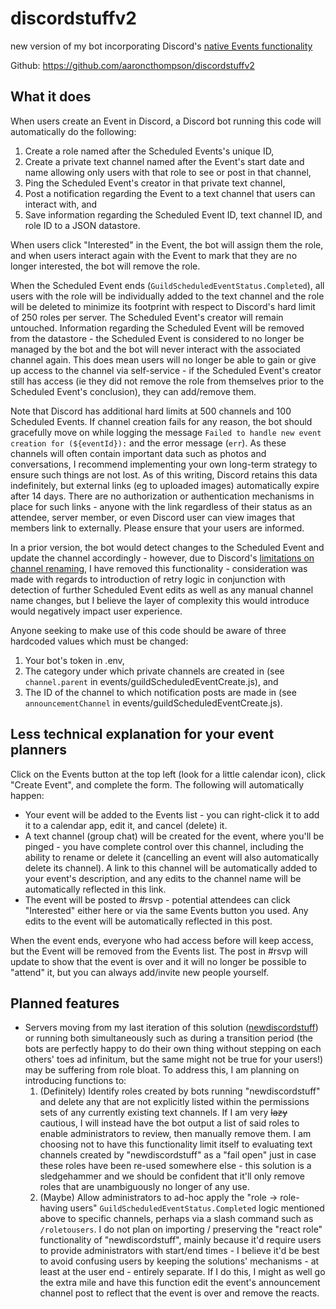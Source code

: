 # discordstuffv2
new version of my bot incorporating Discord's [native Events functionality](https://support.discord.com/hc/en-us/articles/4409494125719-Scheduled-Events)

Github: https://github.com/aaroncthompson/discordstuffv2

## What it does
When users create an Event in Discord, a Discord bot running this code will automatically do the following:
1. Create a role named after the Scheduled Events's unique ID,
2. Create a private text channel named after the Event's start date and name allowing only users with that role to see or post in that channel,
3. Ping the Scheduled Event's creator in that private text channel,
4. Post a notification regarding the Event to a text channel that users can interact with, and
5. Save information regarding the Scheduled Event ID, text channel ID, and role ID to a JSON datastore.

When users click "Interested" in the Event, the bot will assign them the role, and when users interact again with the Event to mark that they are no longer interested, the bot will remove the role.

When the Scheduled Event ends (`GuildScheduledEventStatus.Completed`), all users with the role will be individually added to the text channel and the role will be deleted to minimize its footprint with respect to Discord's hard limit of 250 roles per server. The Scheduled Event's creator will remain untouched. Information regarding the Scheduled Event will be removed from the datastore - the Scheduled Event is considered to no longer be managed by the bot and the bot will never interact with the associated channel again. This does mean users will no longer be able to gain or give up access to the channel via self-service - if the Scheduled Event's creator still has access (ie they did not remove the role from themselves prior to the Scheduled Event's conclusion), they can add/remove them.

Note that Discord has additional hard limits at 500 channels and 100 Scheduled Events. If channel creation fails for any reason, the bot should gracefully move on while logging the message `Failed to handle new event creation for (${eventId}):` and the error message (`err`). As these channels will often contain important data such as photos and conversations, I recommend implementing your own long-term strategy to ensure such things are not lost. As of this writing, Discord retains this data indefinitely, but external links (eg to uploaded images) automatically expire after 14 days. There are no authorization or authentication mechanisms in place for such links - anyone with the link regardless of their status as an attendee, server member, or even Discord user can view images that members link to externally. Please ensure that your users are informed.

In a prior version, the bot would detect changes to the Scheduled Event and update the channel accordingly - however, due to Discord's [limitations on channel renaming](https://support.discord.com/hc/en-us/community/posts/20757990318999-Increase-renaming-channel-API), I have removed this functionality - consideration was made with regards to introduction of retry logic in conjunction with detection of further Scheduled Event edits as well as any manual channel name changes, but I believe the layer of complexity this would introduce would negatively impact user experience.

Anyone seeking to make use of this code should be aware of three hardcoded values which must be changed:
1. Your bot's token in .env,
2. The category under which private channels are created in (see `channel.parent` in events/guildScheduledEventCreate.js), and
3. The ID of the channel to which notification posts are made in (see `announcementChannel` in events/guildScheduledEventCreate.js).

## Less technical explanation for your event planners
Click on the Events button at the top left (look for a little calendar icon), click "Create Event", and complete the form. The following will automatically happen:
* Your event will be added to the Events list - you can right-click it to add it to a calendar app, edit it, and cancel (delete) it.
* A text channel (group chat) will be created for the event, where you'll be pinged - you have complete control over this channel, including the ability to rename or delete it (cancelling an event will also automatically delete its channel). A link to this channel will be automatically added to your event's description, and any edits to the channel name will be automatically reflected in this link.
* The event will be posted to #⁠rsvp - potential attendees can click "Interested" either here or via the same Events button you used. Any edits to the event will be automatically reflected in this post.

When the event ends, everyone who had access before will keep access, but the Event will be removed from the Events list. The post in #rsvp will update to show that the event is over and it will no longer be possible to "attend" it, but you can always add/invite new people yourself.

## Planned features
* Servers moving from my last iteration of this solution ([newdiscordstuff](https://github.com/aaroncthompson/newdiscordstuff)) or running both simultaneously such as during a transition period (the bots are perfectly happy to do their own thing without stepping on each others' toes ad infinitum, but the same might not be true for your users!) may be suffering from role bloat. To address this, I am planning on introducing functions to:
  1. (Definitely) Identify roles created by bots running "newdiscordstuff" and delete any that are not explicitly listed within the permissions sets of any currently existing text channels. If I am very ~~lazy~~ cautious, I will instead have the bot output a list of said roles to enable administrators to review, then manually remove them. I am choosing not to have this functionality limit itself to evaluating text channels created by "newdiscordstuff" as a "fail open" just in case these roles have been re-used somewhere else - this solution is a sledgehammer and we should be confident that it'll only remove roles that are unambiguously no longer of any use.
  2. (Maybe) Allow administrators to ad-hoc apply the "role → role-having users" `GuildScheduledEventStatus.Completed` logic mentioned above to specific channels, perhaps via a slash command such as `/roletousers`. I do not plan on importing / preserving the "react role" functionality of "newdiscordstuff", mainly because it'd require users to provide administrators with start/end times - I believe it'd be best to avoid confusing users by keeping the solutions' mechanisms - at least at the user end - entirely separate. If I do this, I might as well go the extra mile and have this function edit the event's announcement channel post to reflect that the event is over and remove the reacts.
